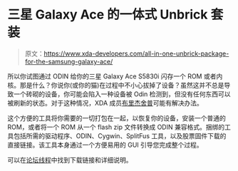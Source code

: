 # 三星 Galaxy Ace 的一体式 Unbrick 套装

> 原文：<https://www.xda-developers.com/all-in-one-unbrick-package-for-the-samsung-galaxy-ace/>

所以你试图通过 ODIN 给你的三星 Galaxy Ace S5830i 闪存一个 ROM 或者内核。那是什么？你说你(或你的猫)在过程中不小心拔掉了设备？虽然这并不总是导致一个砖砌的设备，你可能会陷入一种设备被 Odin 检测到，但没有任何东西可以被刷新的状态。对于这种情况，XDA 成员[布里杰舍普](http://forum.xda-developers.com/member.php?u=4813760)可能有解决办法。

这个方便的工具将你需要的一切打包在一起，以恢复你的设备，安装一个普通的 ROM，或者将一个 ROM 从一个 flash zip 文件转换成 ODIN 兼容格式。捆绑的工具包括所需的驱动程序、ODIN、Cygwin、SplitFus 工具，以及股票固件下载的直接链接。该工具本身通过一个方便易用的 GUI 引导您完成整个过程。

可以在[论坛线程](http://forum.xda-developers.com/showthread.php?t=2054182)中找到下载链接和详细说明。